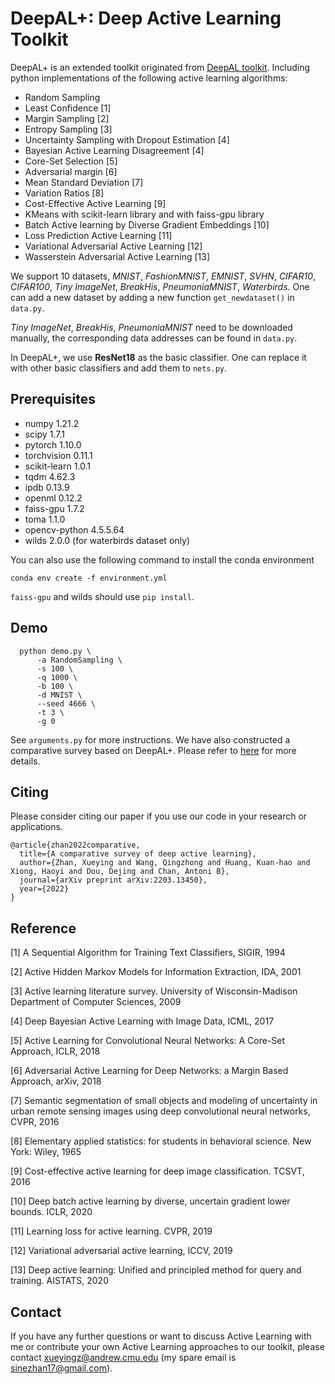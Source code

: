 # DeepAL+: Deep Active Learning Toolkit

DeepAL+ is an extended toolkit originated from [DeepAL toolkit](https://github.com/ej0cl6/deep-active-learning). 
Including python implementations of the following active learning algorithms:

- Random Sampling
- Least Confidence [1]
- Margin Sampling [2]
- Entropy Sampling [3]
- Uncertainty Sampling with Dropout Estimation [4]
- Bayesian Active Learning Disagreement [4]
- Core-Set Selection [5]
- Adversarial margin [6]
- Mean Standard Deviation [7]
- Variation Ratios [8]
- Cost-Effective Active Learning [9]
- KMeans with scikit-learn library and with faiss-gpu library
- Batch Active learning by Diverse Gradient Embeddings [10]
- Loss Prediction Active Learning [11]
- Variational Adversarial Active Learning [12]
- Wasserstein Adversarial Active Learning [13]

We support 10 datasets, *MNIST*, *FashionMNIST*, *EMNIST*, *SVHN*, *CIFAR10*, *CIFAR100*, *Tiny ImageNet*, *BreakHis*, *PneumoniaMNIST*, *Waterbirds*. One can add a new dataset by adding a new function `get_newdataset()` in `data.py`.

*Tiny ImageNet*, *BreakHis*, *PneumoniaMNIST* need to be downloaded manually, the corresponding data addresses can be found in `data.py`.

In DeepAL+, we use **ResNet18** as the basic classifier. One can replace it with other basic classifiers and add them to `nets.py`.

## Prerequisites 

- numpy            1.21.2
- scipy            1.7.1
- pytorch          1.10.0
- torchvision      0.11.1
- scikit-learn     1.0.1
- tqdm             4.62.3
- ipdb             0.13.9
- openml           0.12.2  
- faiss-gpu        1.7.2
- toma             1.1.0
- opencv-python    4.5.5.64
- wilds            2.0.0 (for waterbirds dataset only)

You can also use the following command to install the conda environment

```
conda env create -f environment.yml
```

`faiss-gpu` and wilds should use `pip install`.

## Demo 

```
  python demo.py \
      -a RandomSampling \
      -s 100 \
      -q 1000 \
      -b 100 \
      -d MNIST \
      --seed 4666 \
      -t 3 \
      -g 0
```
See `arguments.py` for more instructions.
We have also constructed a comparative survey based on DeepAL+. 
Please refer to [here](https://arxiv.org/pdf/2203.13450.pdf) for more details.

## Citing

Please consider citing our paper if you use our code in your research or applications.

```
@article{zhan2022comparative,
  title={A comparative survey of deep active learning},
  author={Zhan, Xueying and Wang, Qingzhong and Huang, Kuan-hao and Xiong, Haoyi and Dou, Dejing and Chan, Antoni B},
  journal={arXiv preprint arXiv:2203.13450},
  year={2022}
}
```

## Reference

[1] A Sequential Algorithm for Training Text Classifiers, SIGIR, 1994

[2] Active Hidden Markov Models for Information Extraction, IDA, 2001

[3] Active learning literature survey. University of Wisconsin-Madison Department of Computer Sciences, 2009

[4] Deep Bayesian Active Learning with Image Data, ICML, 2017

[5] Active Learning for Convolutional Neural Networks: A Core-Set Approach, ICLR, 2018

[6] Adversarial Active Learning for Deep Networks: a Margin Based Approach, arXiv, 2018

[7]  Semantic segmentation of small objects and modeling of uncertainty in urban remote sensing images using deep convolutional neural networks, CVPR, 2016

[8] Elementary applied statistics: for students in behavioral science. New
York: Wiley, 1965

[9] Cost-effective active learning for deep image classification. TCSVT, 2016

[10] Deep batch active learning by diverse, uncertain gradient lower bounds. ICLR, 2020

[11] Learning loss for active learning. CVPR, 2019

[12] Variational adversarial active learning, ICCV, 2019

[13] Deep active learning: Unified and principled method for query and training. AISTATS, 2020


## Contact

If you have any further questions or want to discuss Active Learning with me or contribute your own Active Learning approaches to our toolkit, please contact xueyingz@andrew.cmu.edu (my spare email is sinezhan17@gmail.com).




